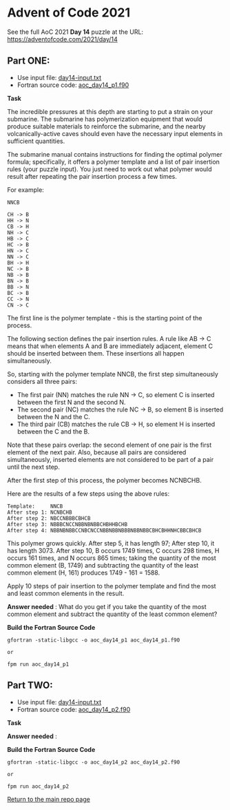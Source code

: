# Advent of Code 2021

See the full AoC 2021 **Day 14** puzzle at the URL: https://adventofcode.com/2021/day/14

## Part ONE:

- Use input file: [day14-input.txt](./day14-input.txt)
- Fortran source code: [aoc_day14_p1.f90](./aoc_day14_p1.f90)

**Task**

The incredible pressures at this depth are starting to put a strain on
your submarine. The submarine has polymerization equipment that would
produce suitable materials to reinforce the submarine, and the nearby
volcanically-active caves should even have the necessary input elements
in sufficient quantities.

The submarine manual contains instructions for finding the optimal
polymer formula; specifically, it offers a polymer template and a list
of pair insertion rules (your puzzle input). You just need to work out
what polymer would result after repeating the pair insertion process a
few times.

For example:
```
NNCB

CH -> B
HH -> N
CB -> H
NH -> C
HB -> C
HC -> B
HN -> C
NN -> C
BH -> H
NC -> B
NB -> B
BN -> B
BB -> N
BC -> B
CC -> N
CN -> C
```
The first line is the polymer template - this is the starting point of the process.

The following section defines the pair insertion rules. A rule like AB
-> C means that when elements A and B are immediately adjacent, element
C should be inserted between them. These insertions all happen
simultaneously.

So, starting with the polymer template NNCB, the first step
simultaneously considers all three pairs:

- The first pair (NN) matches the rule NN -> C, so element C is inserted between the first N and the second N.
- The second pair (NC) matches the rule NC -> B, so element B is inserted between the N and the C.
- The third pair (CB) matches the rule CB -> H, so element H is inserted between the C and the B.

Note that these pairs overlap: the second element of one pair is the
first element of the next pair. Also, because all pairs are considered
simultaneously, inserted elements are not considered to be part of a
pair until the next step.

After the first step of this process, the polymer becomes NCNBCHB.

Here are the results of a few steps using the above rules:
```
Template:     NNCB
After step 1: NCNBCHB
After step 2: NBCCNBBBCBHCB
After step 3: NBBBCNCCNBBNBNBBCHBHHBCHB
After step 4: NBBNBNBBCCNBCNCCNBBNBBNBBBNBBNBBCBHCBHHNHCBBCBHCB
```
This polymer grows quickly. After step 5, it has length 97; After step
10, it has length 3073. After step 10, B occurs 1749 times, C occurs 298
times, H occurs 161 times, and N occurs 865 times; taking the quantity
of the most common element (B, 1749) and subtracting the quantity of the
least common element (H, 161) produces 1749 - 161 = 1588.

Apply 10 steps of pair insertion to the polymer template and find the
most and least common elements in the result. 

**Answer needed** : What do you get if you take the quantity of the most
common element and subtract the quantity of the least common element?

**Build the Fortran Source Code**
```console
gfortran -static-libgcc -o aoc_day14_p1 aoc_day14_p1.f90

or

fpm run aoc_day14_p1
```

## Part TWO:

- Use input file: [day14-input.txt](./day14-input.txt)
- Fortran source code: [aoc_day14_p2.f90](./aoc_day14_p2.f90)

**Task**


**Answer needed** : 


**Build the Fortran Source Code**
```console
gfortran -static-libgcc -o aoc_day14_p2 aoc_day14_p2.f90

or

fpm run aoc_day14_p2
```

[Return to the main repo page](../README.md)